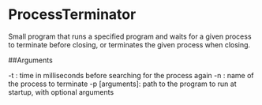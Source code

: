 # ProcessTerminator
Small program that runs a specified program and waits for a given process to terminate before closing, or terminates the given process when closing.

##Arguments

-t <milliseconds>: time in milliseconds before searching for the process again
-n <process name>: name of the process to terminate
-p <program> [arguments]: path to the program to run at startup, with optional arguments